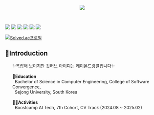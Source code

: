 <div align="center">
  <img src=https://github.com/user-attachments/assets/4fd0ccb5-f2a6-4cb2-8cde-48153ba27a4e>
</div>
<br><br>

<img src='https://img.shields.io/badge/Python-3776AB?style=for-the-badge&logo=python&logoColor=white'>	<img src="https://img.shields.io/badge/PyTorch-EE4C2C?style=for-the-badge&logo=PyTorch&logoColor=white">   <img src='https://img.shields.io/badge/Bootstrap-563D7C?style=for-the-badge&logo=bootstrap&logoColor=white'>   <img src='https://img.shields.io/badge/PostgreSQL-316192?style=for-the-badge&logo=postgresql&logoColor=white'>  <img src='https://img.shields.io/badge/Weights_&_Biases-FFBE00?style=for-the-badge&logo=WeightsAndBiases&logoColor=white'>   <img src='https://img.shields.io/badge/GIT-E44C30?style=for-the-badge&logo=git&logoColor=white'>
<br>

[![Solved.ac프로필](http://mazassumnida.wtf/api/v2/generate_badge?boj=hcc9876)](https://solved.ac/hcc9876)
<h2>📢Introduction</h2>

<ul>
  ✨복잡해 보이지만 깃허브 아이디는 레이몬드광렬입니다✨
  <br><br>
  <b>🏫Education</b>
  <br>
  &nbsp&nbspBachelor of Science in Computer Engineering, College of Software Convergence,<br>
  &nbsp&nbspSejong University, South Korea
  <br><br>
  <b>🏋️‍♀️Activities</b>
  <br>
  &nbsp&nbspBoostcamp AI Tech, 7th Cohort, CV Track (2024.08 ~ 2025.02)
</ul>
<br>


<!--
**Raymondgwangryeol/Raymondgwangryeol** is a ✨ _special_ ✨ repository because its `README.md` (this file) appears on your GitHub profile.

Here are some ideas to get you started:

- 🔭 I’m currently working on ...
- 🌱 I’m currently learning ...
- 👯 I’m looking to collaborate on ...
- 🤔 I’m looking for help with ...
- 💬 Ask me about ...
- 📫 How to reach me: ...
- 😄 Pronouns: ...
- ⚡ Fun fact: ...
-->
